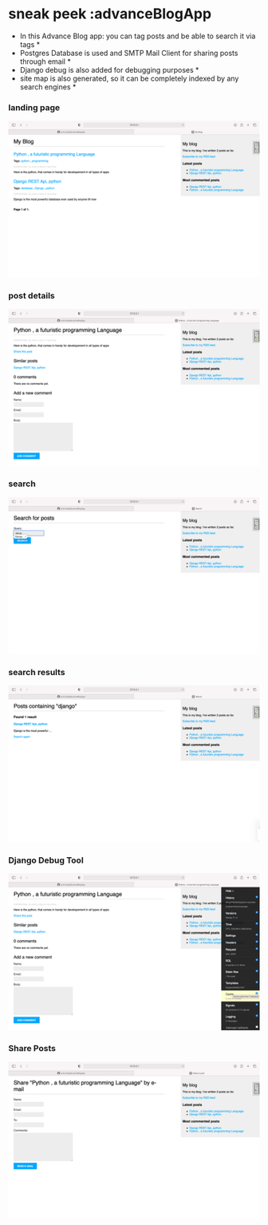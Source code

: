 # sneak peek :advanceBlogApp

- In this Advance Blog app: you can tag posts and be able to search it via tags \*
- Postgres Database is used and SMTP Mail Client for sharing posts through email \*
- Django debug is also added for debugging purposes \*
- site map is also generated, so it can be completely indexed by any search engines \*

### landing page

![picture](landing_page.png)

### post details

![picture](post_detail.png)

### search

![picture](search.png)

### search results

![pictute](search_results.png)

### Django Debug Tool

![picture](debug_tool.png)

### Share Posts

![picture](share_post.png)
